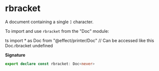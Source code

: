# rbracket

A document containing a single `]` character.

To import and use `rbracket` from the "Doc" module:

ts
import \* as Doc from "@effect/printer/Doc"
// Can be accessed like this
Doc.rbracket
undefined

**Signature**

```ts
export declare const rbracket: Doc<never>
```
